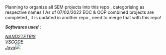 Planning to organize all SEM projects into this repo , categorising as respective names !
As of 07/02/2022 EOC & OOP combined projects are completed , it is updated in another repo , need to merge that with this repo!

***Softwares used*** :

[*NAND2TETRIS*](https://www.nand2tetris.org/)  <img src="https://user-images.githubusercontent.com/88477799/152761681-ac00652b-9d4a-4710-befa-7b6f69e1ff21.png" width="30" height="10"> </br>
[*VSCODE*](https://code.visualstudio.com/) <img src="https://upload.wikimedia.org/wikipedia/commons/thumb/9/9a/Visual_Studio_Code_1.35_icon.svg/2048px-Visual_Studio_Code_1.35_icon.svg.png" width="10" height="10"> </br>
[*Java*](https://www.java.com/en/)![](|width=100)<img src="https://user-images.githubusercontent.com/88477799/152761830-08b22ce6-d845-47a4-b816-02b984e037bd.png" width="20" height="10">
